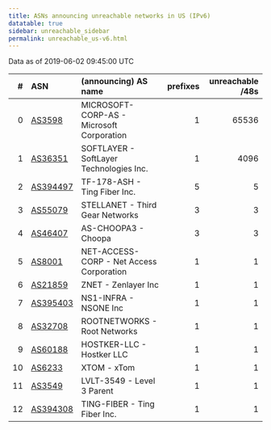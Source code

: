 ```yaml
---
title: ASNs announcing unreachable networks in US (IPv6)
datatable: true
sidebar: unreachable_sidebar
permalink: unreachable_us-v6.html
---
```


Data as of 2019-06-02 09:45:00 UTC


<div class="datatable-begin"></div>

|   # | ASN                                      | (announcing) AS name                      |   prefixes |   unreachable /48s |
|----:|:-----------------------------------------|:------------------------------------------|-----------:|-------------------:|
|   0 | [AS3598](unreachable_AS3598-v6.html)     | MICROSOFT-CORP-AS - Microsoft Corporation |          1 |              65536 |
|   1 | [AS36351](unreachable_AS36351-v6.html)   | SOFTLAYER - SoftLayer Technologies Inc.   |          1 |               4096 |
|   2 | [AS394497](unreachable_AS394497-v6.html) | TF-178-ASH - Ting Fiber Inc.              |          5 |                  5 |
|   3 | [AS55079](unreachable_AS55079-v6.html)   | STELLANET - Third Gear Networks           |          3 |                  3 |
|   4 | [AS46407](unreachable_AS46407-v6.html)   | AS-CHOOPA3 - Choopa                       |          3 |                  3 |
|   5 | [AS8001](unreachable_AS8001-v6.html)     | NET-ACCESS-CORP - Net Access Corporation  |          1 |                  1 |
|   6 | [AS21859](unreachable_AS21859-v6.html)   | ZNET - Zenlayer Inc                       |          1 |                  1 |
|   7 | [AS395403](unreachable_AS395403-v6.html) | NS1-INFRA - NSONE Inc                     |          1 |                  1 |
|   8 | [AS32708](unreachable_AS32708-v6.html)   | ROOTNETWORKS - Root Networks              |          1 |                  1 |
|   9 | [AS60188](unreachable_AS60188-v6.html)   | HOSTKER-LLC - Hostker LLC                 |          1 |                  1 |
|  10 | [AS6233](unreachable_AS6233-v6.html)     | XTOM - xTom                               |          1 |                  1 |
|  11 | [AS3549](unreachable_AS3549-v6.html)     | LVLT-3549 - Level 3 Parent                |          1 |                  1 |
|  12 | [AS394308](unreachable_AS394308-v6.html) | TING-FIBER - Ting Fiber Inc.              |          1 |                  1 |

<div class="datatable-end"></div>